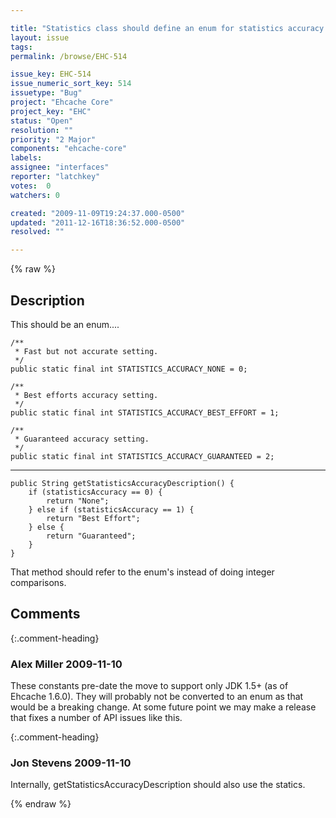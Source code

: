 ```yaml
---

title: "Statistics class should define an enum for statistics accuracy and getStatisticsAccuracyDescription should use it"
layout: issue
tags: 
permalink: /browse/EHC-514

issue_key: EHC-514
issue_numeric_sort_key: 514
issuetype: "Bug"
project: "Ehcache Core"
project_key: "EHC"
status: "Open"
resolution: ""
priority: "2 Major"
components: "ehcache-core"
labels: 
assignee: "interfaces"
reporter: "latchkey"
votes:  0
watchers: 0

created: "2009-11-09T19:24:37.000-0500"
updated: "2011-12-16T18:36:52.000-0500"
resolved: ""

---
```




{% raw %}



## Description

<div markdown="1" class="description">

This should be an enum....

    /**
     * Fast but not accurate setting.
     */
    public static final int STATISTICS_ACCURACY_NONE = 0;

    /**
     * Best efforts accuracy setting.
     */
    public static final int STATISTICS_ACCURACY_BEST_EFFORT = 1;

    /**
     * Guaranteed accuracy setting.
     */
    public static final int STATISTICS_ACCURACY_GUARANTEED = 2;

------------------------------------------------------------------

    public String getStatisticsAccuracyDescription() {
        if (statisticsAccuracy == 0) {
            return "None";
        } else if (statisticsAccuracy == 1) {
            return "Best Effort";
        } else {
            return "Guaranteed";
        }
    }

That method should refer to the enum's instead of doing integer comparisons.


</div>

## Comments


{:.comment-heading}
### **Alex Miller** <span class="date">2009-11-10</span>

<div markdown="1" class="comment">

These constants pre-date the move to support only JDK 1.5+ (as of Ehcache 1.6.0).  They will probably not be converted to an enum as that would be a breaking change.  At some future point we may make a release that fixes a number of API issues like this.

</div>


{:.comment-heading}
### **Jon Stevens** <span class="date">2009-11-10</span>

<div markdown="1" class="comment">

Internally, getStatisticsAccuracyDescription should also use the statics.

</div>



{% endraw %}
